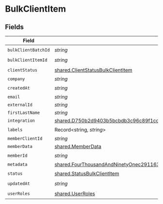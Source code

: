 # BulkClientItem


## Fields

| Field                                                                                                                                                                                                      | Type                                                                                                                                                                                                       | Required                                                                                                                                                                                                   | Description                                                                                                                                                                                                |
| ---------------------------------------------------------------------------------------------------------------------------------------------------------------------------------------------------------- | ---------------------------------------------------------------------------------------------------------------------------------------------------------------------------------------------------------- | ---------------------------------------------------------------------------------------------------------------------------------------------------------------------------------------------------------- | ---------------------------------------------------------------------------------------------------------------------------------------------------------------------------------------------------------- |
| `bulkClientBatchId`                                                                                                                                                                                        | *string*                                                                                                                                                                                                   | :heavy_check_mark:                                                                                                                                                                                         | N/A                                                                                                                                                                                                        |
| `bulkClientItemId`                                                                                                                                                                                         | *string*                                                                                                                                                                                                   | :heavy_check_mark:                                                                                                                                                                                         | N/A                                                                                                                                                                                                        |
| `clientStatus`                                                                                                                                                                                             | [shared.ClientStatusBulkClientItem](../../models/shared/clientstatusbulkclientitem.md)                                                                                                                     | :heavy_check_mark:                                                                                                                                                                                         | N/A                                                                                                                                                                                                        |
| `company`                                                                                                                                                                                                  | *string*                                                                                                                                                                                                   | :heavy_minus_sign:                                                                                                                                                                                         | N/A                                                                                                                                                                                                        |
| `createdAt`                                                                                                                                                                                                | *string*                                                                                                                                                                                                   | :heavy_check_mark:                                                                                                                                                                                         | N/A                                                                                                                                                                                                        |
| `email`                                                                                                                                                                                                    | *string*                                                                                                                                                                                                   | :heavy_minus_sign:                                                                                                                                                                                         | N/A                                                                                                                                                                                                        |
| `externalId`                                                                                                                                                                                               | *string*                                                                                                                                                                                                   | :heavy_minus_sign:                                                                                                                                                                                         | N/A                                                                                                                                                                                                        |
| `firstLastName`                                                                                                                                                                                            | *string*                                                                                                                                                                                                   | :heavy_minus_sign:                                                                                                                                                                                         | N/A                                                                                                                                                                                                        |
| `integration`                                                                                                                                                                                              | [shared.D750b2d9403b5bcbdb3c96c89f1cc713df563d587f16e5f39f5ab546c08a20a0](../../models/shared/d750b2d9403b5bcbdb3c96c89f1cc713df563d587f16e5f39f5ab546c08a20a0.md)                                         | :heavy_minus_sign:                                                                                                                                                                                         | N/A                                                                                                                                                                                                        |
| `labels`                                                                                                                                                                                                   | Record<string, *string*>                                                                                                                                                                                   | :heavy_check_mark:                                                                                                                                                                                         | N/A                                                                                                                                                                                                        |
| `memberClientId`                                                                                                                                                                                           | *string*                                                                                                                                                                                                   | :heavy_minus_sign:                                                                                                                                                                                         | N/A                                                                                                                                                                                                        |
| `memberData`                                                                                                                                                                                               | [shared.MemberData](../../models/shared/memberdata.md)                                                                                                                                                     | :heavy_minus_sign:                                                                                                                                                                                         | N/A                                                                                                                                                                                                        |
| `memberId`                                                                                                                                                                                                 | *string*                                                                                                                                                                                                   | :heavy_check_mark:                                                                                                                                                                                         | N/A                                                                                                                                                                                                        |
| `metadata`                                                                                                                                                                                                 | [shared.FourThousandAndNinetyOnec2911630f24a45153ca60a204edf3efba15902cef686d412c191e0c18cac](../../models/shared/fourthousandandninetyonec2911630f24a45153ca60a204edf3efba15902cef686d412c191e0c18cac.md) | :heavy_minus_sign:                                                                                                                                                                                         | N/A                                                                                                                                                                                                        |
| `status`                                                                                                                                                                                                   | [shared.StatusBulkClientItem](../../models/shared/statusbulkclientitem.md)                                                                                                                                 | :heavy_check_mark:                                                                                                                                                                                         | N/A                                                                                                                                                                                                        |
| `updatedAt`                                                                                                                                                                                                | *string*                                                                                                                                                                                                   | :heavy_check_mark:                                                                                                                                                                                         | N/A                                                                                                                                                                                                        |
| `userRoles`                                                                                                                                                                                                | [shared.UserRoles](../../models/shared/userroles.md)                                                                                                                                                       | :heavy_check_mark:                                                                                                                                                                                         | N/A                                                                                                                                                                                                        |